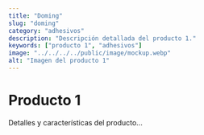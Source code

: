 ```yaml
---
title: "Doming"
slug: "doming"
category: "adhesivos"
description: "Descripción detallada del producto 1."
keywords: ["producto 1", "adhesivos"]
image: "../../../../public/image/mockup.webp"
alt: "Imagen del producto 1"
---
```

# Producto 1
Detalles y características del producto...